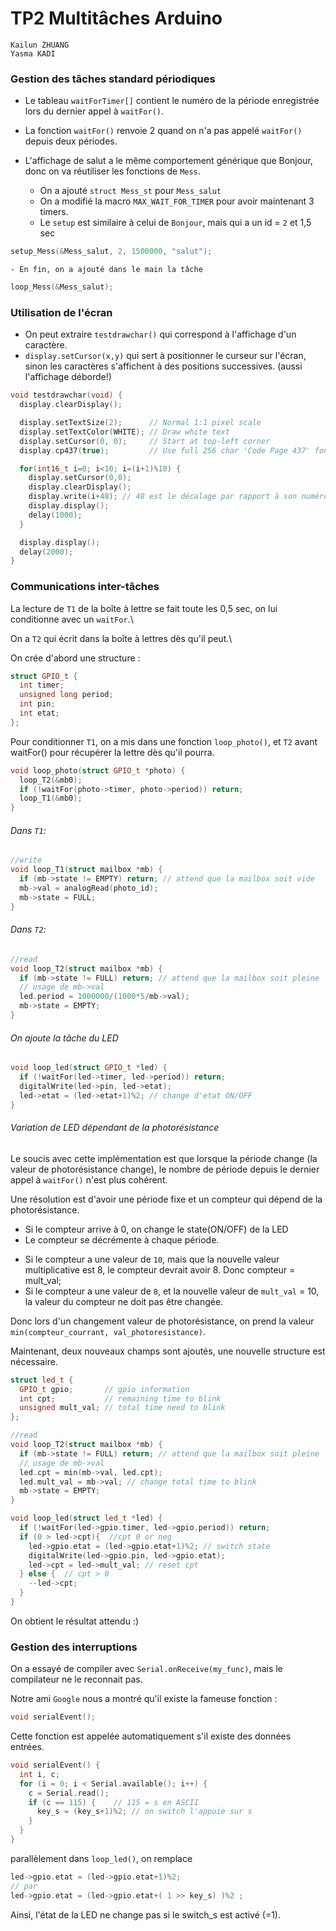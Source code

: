 # TP2 Multitâches Arduino

```
Kailun ZHUANG
Yasma KADI
```

### Gestion des tâches standard périodiques

  * Le tableau `waitForTimer[]` contient le numéro de la période enregistrée lors du dernier appel à `waitFor()`.

  * La fonction `waitFor()` renvoie 2 quand on n'a pas appelé `waitFor()` depuis deux périodes.

  * L'affichage de salut a le même comportement générique que Bonjour, donc on va réutiliser les fonctions de `Mess`. 
    - On a ajouté `struct Mess_st`  pour `Mess_salut`
    - On a modifié la macro `MAX_WAIT_FOR_TIMER` pour avoir maintenant 3 timers.
    - Le `setup` est similaire à celui de `Bonjour`, mais qui a un id = `2` et 1,5 sec

```c
setup_Mess(&Mess_salut, 2, 1500000, "salut");
```
    - En fin, on a ajouté dans le main la tâche 

```cpp 
loop_Mess(&Mess_salut);
```


### Utilisation de l'écran

  - On peut extraire `testdrawchar()` qui correspond à l'affichage d'un caractère.
  - `display.setCursor(x,y)` qui sert à positionner le curseur sur l'écran, sinon les caractères s'affichent à des positions successives. (aussi l'affichage déborde!)

```cpp
void testdrawchar(void) {
  display.clearDisplay();

  display.setTextSize(2);      // Normal 1:1 pixel scale
  display.setTextColor(WHITE); // Draw white text
  display.setCursor(0, 0);     // Start at top-left corner
  display.cp437(true);         // Use full 256 char 'Code Page 437' font

  for(int16_t i=0; i<10; i=(i+1)%10) {
    display.setCursor(0,0);
    display.clearDisplay();
    display.write(i+48); // 48 est le décalage par rapport à son numéro ASCII
    display.display();
    delay(1000);
  }

  display.display();
  delay(2000);
}
```


### Communications inter-tâches
La lecture de `T1` de la boîte à lettre se fait toute les 0,5 sec, on lui conditionne avec un `waitFor`.\

On a `T2` qui écrit dans la boîte à lettres dès qu'il peut.\

On crée d'abord une structure :

```cpp
struct GPIO_t {
  int timer;
  unsigned long period;
  int pin;
  int etat;
};
```

Pour conditionner `T1`, on a mis dans une fonction `loop_photo()`, et `T2` avant waitFor() pour récupérer la lettre dès qu'il pourra.

```cpp
void loop_photo(struct GPIO_t *photo) {
  loop_T2(&mb0);
  if (!waitFor(photo->timer, photo->period)) return;
  loop_T1(&mb0);
}
```

###### Dans `T1`:

```cpp
//write
void loop_T1(struct mailbox *mb) {
  if (mb->state != EMPTY) return; // attend que la mailbox soit vide
  mb->val = analogRead(photo_id);
  mb->state = FULL;
}
```


###### Dans `T2`:

```cpp
//read
void loop_T2(struct mailbox *mb) {
  if (mb->state != FULL) return; // attend que la mailbox soit pleine
  // usage de mb->val
  led.period = 1000000/(1000*5/mb->val);
  mb->state = EMPTY;
}
```

###### On ajoute la tâche du LED

```cpp
void loop_led(struct GPIO_t *led) {
  if (!waitFor(led->timer, led->period)) return;
  digitalWrite(led->pin, led->etat);
  led->etat = (led->etat+1)%2; // change d'etat ON/OFF
}
```

###### Variation de LED dépendant de la photorésistance

Le soucis avec cette implémentation est que lorsque la période change (la valeur de photorésistance change), le nombre de période depuis le dernier appel à `waitFor()` n'est plus cohérent.

Une résolution est d'avoir une période fixe et un compteur qui dépend de la photorésistance. 
  - Si le compteur arrive à 0, on change le state(ON/OFF) de la LED
  - Le compteur se décrémente à chaque période.

  * Si le compteur a une valeur de `10`, mais que la nouvelle valeur multiplicative est 8, le compteur devrait avoir 8. Donc compteur = mult_val;
  * Si le compteur a une valeur de `8`, et la nouvelle valeur de `mult_val` = 10, la valeur du compteur ne doit pas être changée.

Donc lors d'un changement valeur de photorésistance, on prend la valeur `min(compteur_courrant, val_photoresistance)`.

Maintenant, deux nouveaux champs sont ajoutés, une nouvelle structure est nécessaire.

```cpp
struct led_t {
  GPIO_t gpio;       // gpio information
  int cpt;           // remaining time to blink
  unsigned mult_val; // total time need to blink
};

//read
void loop_T2(struct mailbox *mb) {
  if (mb->state != FULL) return; // attend que la mailbox soit pleine
  // usage de mb->val
  led.cpt = min(mb->val, led.cpt);
  led.mult_val = mb->val; // change total time to blink
  mb->state = EMPTY;
}

void loop_led(struct led_t *led) {
  if (!waitFor(led->gpio.timer, led->gpio.period)) return;
  if (0 > led->cpt){  //cpt 0 or neg
    led->gpio.etat = (led->gpio.etat+1)%2; // switch state
    digitalWrite(led->gpio.pin, led->gpio.etat);
    led->cpt = led->mult_val; // reset cpt
  } else {  // cpt > 0
    --led->cpt;
  }
}
```

On obtient le résultat attendu :)

### Gestion des interruptions

On a essayé de compiler avec `Serial.onReceive(my_func)`, mais le compilateur ne le reconnait pas.

Notre ami `Google` nous a montré qu'il existe la fameuse fonction :

```cpp
void serialEvent();
```

Cette fonction est appelée automatiquement s'il existe des données entrées.

```cpp
void serialEvent() {
  int i, c;
  for (i = 0; i < Serial.available(); i++) {
    c = Serial.read();
    if (c == 115) {    // 115 = s en ASCII
      key_s = (key_s+1)%2; // on switch l'appuie sur s
    }
  }
}
```

parallèlement dans `loop_led()`, on remplace 

```cpp
led->gpio.etat = (led->gpio.etat+1)%2;
// par
led->gpio.etat = (led->gpio.etat+( 1 >> key_s) )%2 ;
```

Ainsi, l'état de la LED ne change pas si le switch_s est activé (=1).
